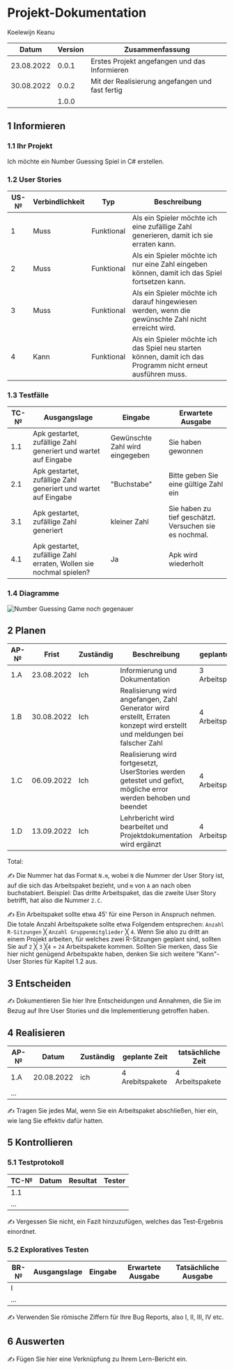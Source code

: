 # Projekt-Dokumentation

Koelewijn Keanu

| Datum | Version | Zusammenfassung                                              |
| ----- | ------- | ------------------------------------------------------------ |
|23.08.2022| 0.0.1|Erstes Projekt angefangen und das Informieren|
|30.08.2022| 0.0.2| Mit der Realisierung angefangen und fast fertig               |
|       | 1.0.0   |                                                              |

## 1 Informieren

### 1.1 Ihr Projekt

Ich möchte ein Number Guessing Spiel in C# erstellen.

### 1.2 User Stories

| US-№ | Verbindlichkeit | Typ  | Beschreibung                       |
| ---- | --------------- | ---- | ---------------------------------- |
| 1    | Muss            |Funktional| Als ein Spieler möchte ich eine zufällige Zahl generieren, damit ich sie erraten kann.|
| 2    | Muss            |Funktional|Als ein Spieler möchte ich nur eine Zahl eingeben können, damit ich das Spiel fortsetzen kann.|
| 3    | Muss            |Funktional| Als ein Spieler möchte ich darauf hingewiesen werden, wenn die gewünschte Zahl nicht erreicht wird.|
| 4    | Kann            |Funktional|Als ein Spieler möchte ich das Spiel neu starten können, damit ich das Programm nicht erneut ausführen muss.|

### 1.3 Testfälle

| TC-№ | Ausgangslage | Eingabe | Erwartete Ausgabe |
| ---- | ------------ | ------- | ----------------- |
| 1.1  |Apk gestartet, zufällige Zahl generiert und wartet auf Eingabe|Gewünschte Zahl wird eingegeben|Sie haben gewonnen|
| 2.1  |Apk gestartet, zufällige Zahl generiert und wartet auf Eingabe|"Buchstabe"|Bitte geben Sie eine gültige Zahl ein|
| 3.1  |Apk gestartet, zufällige Zahl generiert|kleiner Zahl|Sie haben zu tief geschätzt. Versuchen sie es nochmal.|
| 4.1  |Apk gestartet, zufällige Zahl erraten, Wollen sie nochmal spielen?|Ja|Apk wird wiederholt|

### 1.4 Diagramme
![Number Guessing Game noch gegenauer](https://user-images.githubusercontent.com/110892283/186118243-1b8f3061-4e03-4b51-ad8a-db9c58439c1b.png)


## 2 Planen

| AP-№ | Frist | Zuständig | Beschreibung | geplante Zeit |
| ---- | ----- | --------- | ------------ | ------------- |
| 1.A  |23.08.2022|Ich|Informierung und Dokumentation|3 Arbeitspakete|
| 1.B  |30.08.2022|Ich|Realisierung wird angefangen, Zahl Generator wird erstellt, Erraten konzept wird erstellt und meldungen bei falscher Zahl|4 Arbeitspakete|
| 1.C  |06.09.2022|Ich|Realisierung wird fortgesetzt, UserStories werden getestet und gefixt, mögliche error werden behoben und beendet|4 Arbeitspakete|
| 1.D  |13.09.2022|Ich|Lehrbericht wird bearbeitet und Projektdokumentation wird ergänzt|4 Arbeitspakete|
Total: 

✍️ Die Nummer hat das Format `N.m`, wobei `N` die Nummer der User Story ist, auf die sich das Arbeitspaket bezieht, und `m` von `A` an nach oben buchstabiert. Beispiel: Das dritte Arbeitspaket, das die zweite User Story betrifft, hat also die Nummer `2.C`.

✍️ Ein Arbeitspaket sollte etwa 45' für eine Person in Anspruch nehmen. Die totale Anzahl Arbeitspakete sollte etwa Folgendem entsprechen: `Anzahl R-Sitzungen` ╳ `Anzahl Gruppenmitglieder` ╳ `4`. Wenn Sie also zu dritt an einem Projekt arbeiten, für welches zwei R-Sitzungen geplant sind, sollten Sie auf `2` ╳ `3` ╳`4` = `24` Arbeitspakete kommen. Sollten Sie merken, dass Sie hier nicht genügend Arbeitspakte haben, denken Sie sich weitere "Kann"-User Stories für Kapitel 1.2 aus.

## 3 Entscheiden

✍️ Dokumentieren Sie hier Ihre Entscheidungen und Annahmen, die Sie im Bezug auf Ihre User Stories und die Implementierung getroffen haben.

## 4 Realisieren

| AP-№ | Datum | Zuständig | geplante Zeit | tatsächliche Zeit |
| ---- | ----- | --------- | ------------- | ----------------- |
| 1.A  |20.08.2022|ich|4 Arebitspakete|4 Arbeitspakete|
| ...  |       |           |               |                   |

✍️ Tragen Sie jedes Mal, wenn Sie ein Arbeitspaket abschließen, hier ein, wie lang Sie effektiv dafür hatten.

## 5 Kontrollieren

### 5.1 Testprotokoll

| TC-№ | Datum | Resultat | Tester |
| ---- | ----- | -------- | ------ |
| 1.1  |       |          |        |
| ...  |       |          |        |

✍️ Vergessen Sie nicht, ein Fazit hinzuzufügen, welches das Test-Ergebnis einordnet.

### 5.2 Exploratives Testen

| BR-№ | Ausgangslage | Eingabe | Erwartete Ausgabe | Tatsächliche Ausgabe |
| ---- | ------------ | ------- | ----------------- | -------------------- |
| I    |              |         |                   |                      |
| ...  |              |         |                   |                      |

✍️ Verwenden Sie römische Ziffern für Ihre Bug Reports, also I, II, III, IV etc.

## 6 Auswerten

✍️ Fügen Sie hier eine Verknüpfung zu Ihrem Lern-Bericht ein.
